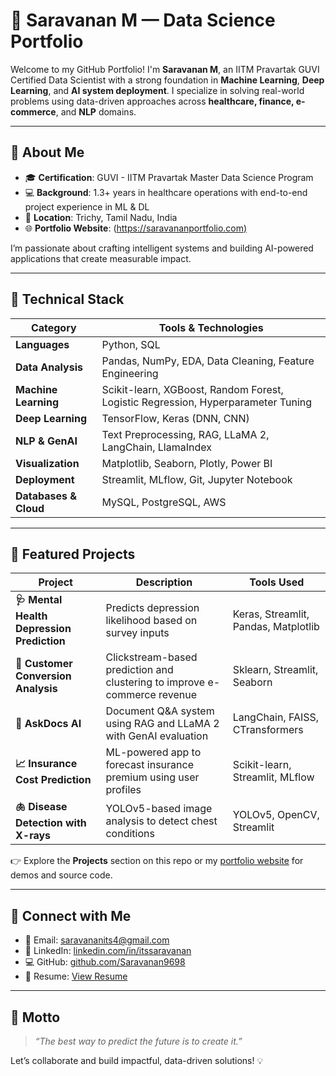 # 🚀 Saravanan M — Data Science Portfolio

Welcome to my GitHub Portfolio! I'm **Saravanan M**, an IITM Pravartak GUVI Certified Data Scientist with a strong foundation in **Machine Learning**, **Deep Learning**, and **AI system deployment**. I specialize in solving real-world problems using data-driven approaches across **healthcare, finance, e-commerce**, and **NLP** domains.

---

## 💼 About Me

- 🎓 **Certification**: GUVI - IITM Pravartak Master Data Science Program  
- 💻 **Background**: 1.3+ years in healthcare operations with end-to-end project experience in ML & DL  
- 📍 **Location**: Trichy, Tamil Nadu, India  
- 🌐 **Portfolio Website**: ([https://saravananportfolio.com)](https://saravanan9698.github.io/Saravanan.Github.io/)

I’m passionate about crafting intelligent systems and building AI-powered applications that create measurable impact.

---

## 🧠 Technical Stack

| Category               | Tools & Technologies                                                                 |
|------------------------|--------------------------------------------------------------------------------------|
| **Languages**          | Python, SQL                                                                         |
| **Data Analysis**      | Pandas, NumPy, EDA, Data Cleaning, Feature Engineering                              |
| **Machine Learning**   | Scikit-learn, XGBoost, Random Forest, Logistic Regression, Hyperparameter Tuning    |
| **Deep Learning**      | TensorFlow, Keras (DNN, CNN)                                                         |
| **NLP & GenAI**        | Text Preprocessing, RAG, LLaMA 2, LangChain, LlamaIndex                              |
| **Visualization**      | Matplotlib, Seaborn, Plotly, Power BI                                               |
| **Deployment**         | Streamlit, MLflow, Git, Jupyter Notebook                                            |
| **Databases & Cloud**  | MySQL, PostgreSQL, AWS                                                               |

---

## 📂 Featured Projects

| Project | Description | Tools Used |
|--------|-------------|------------|
| **🩺 Mental Health Depression Prediction** | Predicts depression likelihood based on survey inputs | Keras, Streamlit, Pandas, Matplotlib |
| **🛒 Customer Conversion Analysis** | Clickstream-based prediction and clustering to improve e-commerce revenue | Sklearn, Streamlit, Seaborn |
| **🧾 AskDocs AI** | Document Q&A system using RAG and LLaMA 2 with GenAI evaluation | LangChain, FAISS, CTransformers |
| **📈 Insurance Cost Prediction** | ML-powered app to forecast insurance premium using user profiles | Scikit-learn, Streamlit, MLflow |
| **🫁 Disease Detection with X-rays** | YOLOv5-based image analysis to detect chest conditions | YOLOv5, OpenCV, Streamlit |

👉 Explore the **Projects** section on this repo or my [portfolio website]([https://saravananportfolio.com](https://saravanan9698.github.io/Saravanan.Github.io/)) for demos and source code.

---

## 🔗 Connect with Me

- 📧 Email: [saravananits4@gmail.com](mailto:saravananits4@gmail.com)
- 💼 LinkedIn: [linkedin.com/in/itssaravanan](https://www.linkedin.com/in/itssaravanan)
- 💻 GitHub: [github.com/Saravanan9698](https://github.com/Saravanan9698)
- 📄 Resume: [View Resume](https://drive.google.com/file/d/180R1gl6cdGLdMzjgUYWEwN3RbaoXti0f/view?usp=sharing)

---

## 🧠 Motto

> *“The best way to predict the future is to create it.”*

Let’s collaborate and build impactful, data-driven solutions! 💡

